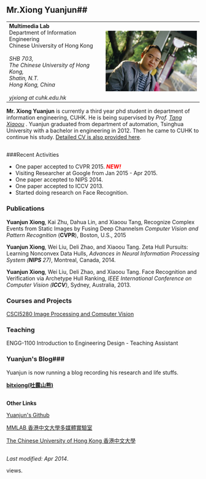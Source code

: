## Mr.Xiong Yuanjun##


<table width = "960"> 
<tr >
<td width = "50%" style="border-bottom:none;border-top:none;border-left:none;border-right:none;vertical-align:text-top;text-align:left">
<b>
Multimedia Lab<br/></b>
Department of Information Engineering<br/>
Chinese University of Hong Kong<br/>
<br/>
<i>SHB 703,<br/>
The Chinese University of Hong Kong,<br/>
Shatin, N.T.<br/>
Hong Kong, China<br/>
<br/>
yjxiong at cuhk.edu.hk
</td>
<td style="border-bottom:none;border-top:none;border-left:0;border-right:0;text-align:right">
<img src = 'xyj.jpg' width = '350'>
</td>
</tr>

</table>

**Mr. Xiong Yuanjun** is currently a third year phd student in department of information engineering, CUHK. He is being supervised by *Prof. [Tang Xiaoou]("http://www.ie.cuhk.edu.hk/people/xotang.shtml")* . Yuanjun graduated from department of automation, Tsinghua University with a bachelor in engineering in 2012. Then he came to CUHK to continue his study.  [Detailed CV  is also provided here](./cv_xyj.pdf).

##

###Recent Activities
- One paper accepted to CVPR 2015. <font color="ff0000">***NEW!***</font>
- Visiting Researcher at Google from Jan 2015 - Apr 2015.
- One paper accepted to NIPS 2014. 
- One paper accepted to ICCV 2013. 
- Started doing research on Face Recognition.


### Publications ###
**Yuanjun Xiong**, Kai Zhu, Dahua Lin, and Xiaoou Tang, Recognize Complex Events from Static Images by Fusing Deep Channelsm *Computer Vision and Pattern Recognition* (**CVPR**), Boston, U.S., 2015

**Yuanjun Xiong**, Wei Liu, Deli Zhao, and Xiaoou Tang. Zeta Hull Pursuits: Learning Nonconvex Data Hulls, *Advances in Neural Information Processing System (**NIPS** 27)*, Montreal, Canada, 2014.

**Yuanjun Xiong**, Wei Liu, Deli Zhao, and Xiaoou Tang. Face Recognition and Verification via Archetype Hull Ranking, *IEEE International Conference on Computer Vision (**ICCV**)*, Sydney, Australia, 2013.

### Courses and Projects ###
 
[CSCI5280	Image Processing and Computer Vision](./CSCI5280/csci5280.html)

### Teaching ###
ENGG-1100 Introduction to Engineering Design - Teaching Assistant


### Yuanjun's Blog###

Yuanjun is now running a blog recording his research and life stuffs.


**[bitxiong(吐露山熊)](http://www.bitxiong.me)**


##
**Other Links**

[Yuanjun's Github](https://github.com/yjxiong)

[MMLAB 香港中文大學多媒體實驗室](http://mmlab.ie.cuhk.edu.hk)

[The Chinese University of Hong Kong 香港中文大學](http://www.cuhk.edu.hk)

##
*Last modified:* *Apr 2014*.
<p><strong><script language="javascript" src="./php/counter/index.php"></script></strong> views.</p>